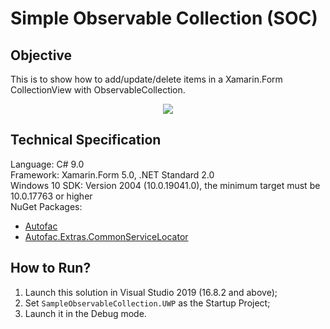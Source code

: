 # Simple Observable Collection (SOC)

## Objective
This is to show how to add/update/delete items in a Xamarin.Form CollectionView with ObservableCollection.

<div align="center">
    <img src="https://gclstorage.blob.core.windows.net/images/SimpleObservableCollection.png" />
</div>

## Technical Specification
Language: C# 9.0\
Framework: Xamarin.Form 5.0, .NET Standard 2.0\
Windows 10 SDK: Version 2004 (10.0.19041.0), the minimum target must be 10.0.17763 or higher\
NuGet Packages:
 - [Autofac](https://www.nuget.org/packages/Autofac/)
 - [Autofac.Extras.CommonServiceLocator](https://www.nuget.org/packages/Autofac.Extras.CommonServiceLocator/)

## How to Run?
1. Launch this solution in Visual Studio 2019 (16.8.2 and above);
2. Set `SampleObservableCollection.UWP` as the Startup Project;
3. Launch it in the Debug mode.